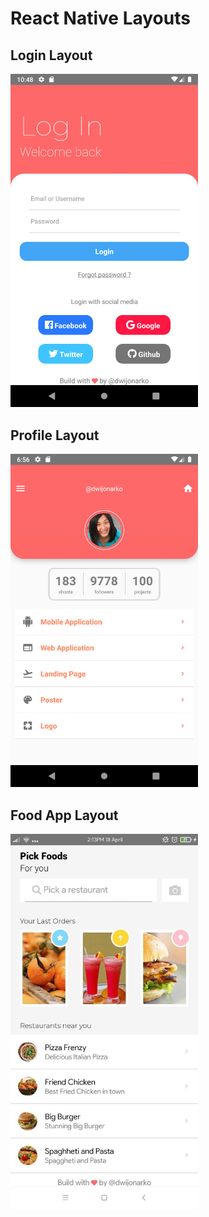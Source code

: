 # React Native Layouts

## Login Layout
<img src="./assets/img/login2.png" width="300">

## Profile Layout
<img src="./assets/img/profile.png" width="300">

## Food App Layout
<img src="./assets/img/food.jpg" width="300">